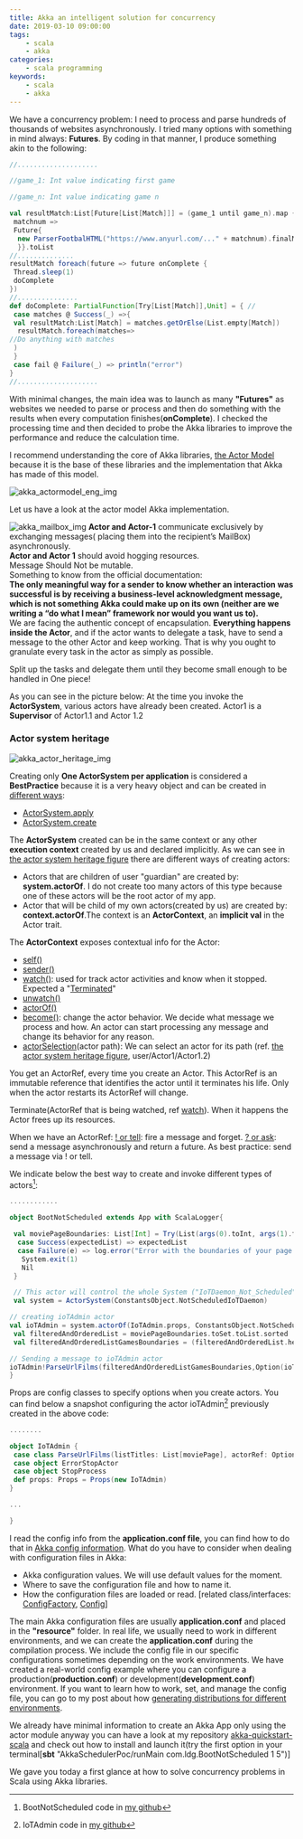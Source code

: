 ```yaml
---
title: Akka an intelligent solution for concurrency
date: 2019-03-10 09:00:00
tags:
    - scala
    - akka
categories:
    - scala programming 
keywords:
    - scala
    - akka
---
```


We have a concurrency problem: 
I need to process and parse hundreds of thousands of websites asynchronously. I tried many options with something in mind always: **Futures**.
By coding in that manner, I produce something akin to the following:

```scala
//....................

//game_1: Int value indicating first game 

//game_n: Int value indicating game n 

val resultMatch:List[Future[List[Match]]] = (game_1 until game_n).map {
 matchnum =>
 Future{
  new ParserFootbalHTML("https://www.anyurl.com/..." + matchnum).finalMatch
  }}.toList
//..............
resultMatch foreach(future => future onComplete {
 Thread.sleep(1)
 doComplete
})
//...............
def doComplete: PartialFunction[Try[List[Match]],Unit] = { //
 case matches @ Success(_) =>{
 val resultMatch:List[Match] = matches.getOrElse(List.empty[Match])
  resultMatch.foreach(matches=>
//Do anything with matches
 )
 }
 case fail @ Failure(_) => println("error")
}
//....................
```

With minimal changes, the main idea was to launch as many **"Futures"** as websites we needed to parse or process and then do something with the results when every computation finishes(**onComplete**). I checked the processing time and then decided to probe the Akka libraries to improve the performance and reduce the calculation time.

I recommend understanding the core of Akka libraries, [the Actor Model](https://en.wikipedia.org/wiki/Actor_model) because it is the base of these libraries and the implementation that Akka has made of this model. 

![akka_actormodel_eng_img](/mojitoverde/images/akka_actormodel_eng.png#floatcenter)

Let us have a look at the actor model Akka implementation.

![akka_mailbox_img](/mojitoverde/images/akka_mailbox.png#floatleft)
**Actor and Actor-1** communicate exclusively by exchanging messages( placing them into the recipient’s MailBox) asynchronously. \
**Actor and Actor 1** should avoid hogging resources. \
Message Should Not be mutable. \
Something to know from the official documentation: \
**The only meaningful way for a sender to know whether an interaction was successful is by receiving a business-level acknowledgment message, which is not something Akka could make up on its own (neither are we writing a “do what I mean” framework nor would you want us to).** \
We are facing the authentic concept of encapsulation. **Everything happens inside the Actor**, and if the actor wants to delegate a task, have to send a message to the other Actor and keep working. That is why you ought to granulate every task in the actor as simply as possible.

Split up the tasks and delegate them until they become small enough to be handled in One piece!

As you can see in the picture below: 
At the time you invoke the **ActorSystem**,  various actors have already been created.
Actor1 is a **Supervisor** of Actor1.1 and Actor 1.2

### Actor system heritage

![akka_actor_heritage_img](/mojitoverde/images/akka_actor_heritage.png#floatcenter)

Creating only **One ActorSystem per application** is considered a **BestPractice** because it is a very heavy object and can be created in [different ways](https://doc.akka.io/api/akka/current/akka/actor/ActorSystem$.html):
* [ActorSystem.apply](https://doc.akka.io/api/akka/current/akka/actor/ActorSystem$.html#apply(name:String,config:Option[com.typesafe.config.Config],classLoader:Option[ClassLoader],defaultExecutionContext:Option[scala.concurrent.ExecutionContext]):akka.actor.ActorSystem)
* [ActorSystem.create](https://doc.akka.io/api/akka/current/akka/actor/ActorSystem$.html#create(name:String,config:com.typesafe.config.Config,classLoader:ClassLoader,defaultExecutionContext:scala.concurrent.ExecutionContext):akka.actor.ActorSystem)

The **ActorSystem** created can be in the same context or any other **execution context** created by us and declared implicitly.
As we can see in [the actor system heritage figure](#actor-system-heritage) there are different ways of creating actors:
* Actors that are children of user "guardian" are created by: **system.actorOf**. I do not create too many actors of this type because one of these actors will be the root actor of my app.
* Actor that will be child of my own actors(created by us) are created by: **context.actorOf**.The context is an **ActorContext**, an **implicit val** in the Actor trait.

The **ActorContext** exposes contextual info for the Actor:
* [self()](https://doc.akka.io/api/akka/current/akka/actor/ActorContext.html#self:akka.actor.ActorRef)
* [sender()](https://doc.akka.io/api/akka/current/akka/actor/ActorContext.html#sender():akka.actor.ActorRef)
* [watch()](https://doc.akka.io/api/akka/current/akka/actor/ActorContext.html#watch(subject:akka.actor.ActorRef):akka.actor.ActorRef): used for track actor activities and know when it stopped. Expected a "[Terminated](https://doc.akka.io/api/akka/current/akka/actor/Terminated.html)"
* [unwatch()](https://doc.akka.io/api/akka/current/akka/actor/ActorContext.html#unwatch(subject:akka.actor.ActorRef):akka.actor.ActorRef)
* [actorOf()](https://doc.akka.io/api/akka/current/akka/actor/ActorContext.html#actorOf(props:akka.actor.Props):akka.actor.ActorRef) 
* [become()](https://doc.akka.io/api/akka/current/akka/actor/ActorContext.html#become(behavior:akka.actor.Actor.Receive,discardOld:Boolean):Unit): change the actor behavior. We decide what message we process and how. An actor can start processing any message and change its behavior for any reason.
* [actorSelection](https://doc.akka.io/api/akka/current/akka/actor/ActorContext.html#actorSelection(path:akka.actor.ActorPath):akka.actor.ActorSelection)(actor path): We can select an actor for its path (ref. [the actor system heritage figure](#actor-system-heritage), user/Actor1/Actor1.2)

You get an ActorRef, every time you create an Actor. This ActorRef is an immutable reference that identifies the actor until it terminates his life. Only when the actor restarts its ActorRef will change.

Terminate(ActorRef that is being watched, ref [watch](https://doc.akka.io/api/akka/current/akka/actor/ActorContext.html#watch(subject:akka.actor.ActorRef):akka.actor.ActorRef)). When it happens the Actor frees up its resources.

When we have an ActorRef:
[! or tell](https://doc.akka.io/api/akka/current/akka/actor/ActorRef.html#!(message:Any)(implicitsender:akka.actor.ActorRef):Unit): fire a message and forget.
[? or ask](https://doc.akka.io/api/akka/current/akka/pattern/AskSupport.html#ask(actorSelection:akka.actor.ActorSelection,message:Any,sender:akka.actor.ActorRef)(implicittimeout:akka.util.Timeout):scala.concurrent.Future[Any]): send a message asynchronously and return a future. 
As best practice: send a message via ! or tell.

We indicate below the best way to create and invoke different types of actors[^1]:

```scala
............

object BootNotScheduled extends App with ScalaLogger{

 val moviePageBoundaries: List[Int] = Try(List(args(0).toInt, args(1).toInt)) match {
  case Success(expectedList) => expectedList
  case Failure(e) => log.error("Error with the boundaries of your page numbers,reviews your parameters {}",e.toString)
   System.exit(1)
   Nil
 }

 // This actor will control the whole System ("IoTDaemon_Not_Scheduled")
 val system = ActorSystem(ConstantsObject.NotScheduledIoTDaemon)

// creating ioTAdmin actor 
val ioTAdmin = system.actorOf(IoTAdmin.props, ConstantsObject.NotScheduledIoTDaemonProcessing)
 val filteredAndOrderedList = moviePageBoundaries.toSet.toList.sorted
 val filteredAndOrderedListGamesBoundaries = (filteredAndOrderedList.head to filteredAndOrderedList.last).toList

// Sending a message to ioTAdmin actor
ioTAdmin!ParseUrlFilms(filteredAndOrderedListGamesBoundaries,Option(ioTAdmin))
}
```

Props are config classes to specify options when you create actors. You can find below a snapshot configuring the actor ioTAdmin[^2] previously created in the above code:

```scala
........

object IoTAdmin {
 case class ParseUrlFilms(listTitles: List[moviePage], actorRef: Option[ActorRef]=None)
 case object ErrorStopActor
 case object StopProcess
 def props: Props = Props(new IoTAdmin)
}

...

}

```

I read the config info from the **application.conf file**, you can find how to do that in [Akka config information](https://doc.akka.io/docs/akka/current/general/configuration.html#where-configuration-is-read-from).
What do you have to consider when dealing with configuration files in Akka:

* Akka configuration values. We will use default values for the moment.
* Where to save the configuration file and how to name it. 
* How the configuration files are loaded or read. [related class/interfaces: [ConfigFactory](https://www.javadoc.io/doc/com.typesafe/config/1.3.3/com/typesafe/config/ConfigFactory.html), [Config](https://www.javadoc.io/doc/com.typesafe/config/1.3.3/com/typesafe/config/Config.html)] 

The main Akka configuration files are usually **application.conf** and placed in the **"resource"** folder.
In real life, we usually need to work in different environments, and we can create the **application.conf** during the compilation process. We include the config file in our specific configurations sometimes depending on the work environments. We have created a real-world config example where you can configure a production(**production.conf**) or development(**development.conf**) environment. If you want to learn how to work, set, and manage the config file, you can go to my post about how [generating distributions for different environments](https://mojitoverdeintw.blogspot.com/2019/02/generating-scala-app-distribution-with.html).

We already have minimal information to create an Akka App only using the actor module anyway you can have a look at my repository [akka-quickstart-scala](https://github.com/ldipotetjob/akka-quickstart-scala) and check out how to install and launch it(try the first option in your terminal[**sbt** "AkkaSchedulerPoc/runMain com.ldg.BootNotScheduled 1 5")]

We gave you today a first glance at how to solve concurrency problems in Scala using Akka libraries.


[^1]: BootNotScheduled code in [my github](https://raw.githubusercontent.com/ldipotetjob/akka-quickstart-scala/master/modules/AkkaScheduler/src/main/scala/com/ldg/BootNotScheduled.scala)
[^2]: IoTAdmin code in [my github](https://raw.githubusercontent.com/ldipotetjob/akka-quickstart-scala/master/modules/AkkaScheduler/src/main/scala/com/ldg/actors/IoTAdmin.scala)
